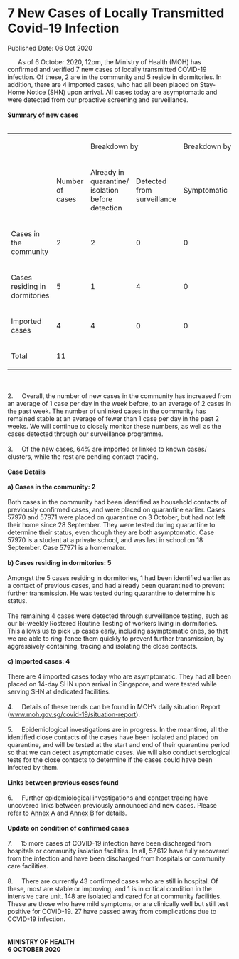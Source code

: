 <html>
    <meta http-equiv="Content-Type" content="text/html; charset=utf-8"/>
    <meta charset="utf-8"/>
    <title>7 New Cases of Locally Transmitted  Covid-19 Infection </title>
    <body><h1>7 New Cases of Locally Transmitted  Covid-19 Infection </h1>
    <p>Published Date: 06 Oct 2020</p> &nbsp; &nbsp; &nbsp; As of 6 October 2020, 12pm, the Ministry of Health (MOH) has confirmed and verified 7 new cases of locally transmitted COVID-19 infection. Of these, 2 are in the community and 5 reside in dormitories. In addition, there are 4 imported cases, who had all been placed on Stay-Home Notice (SHN) upon arrival. All cases today are asymptomatic and were detected from our proactive screening and surveillance.<br><br><strong>Summary of new cases<br><br></strong><div dir="ltr" align="left"><table style="border-width: 2px; border-color: rgb(0, 0, 0);" class=""><colgroup><col width="129"><col width="60"><col width="16"><col width="96"><col width="96"><col width="16"><col width="96"><col width="96"></colgroup><tbody><tr><td><br></td><td><br></td><td colspan="2"><p dir="ltr">Breakdown by</p></td><td colspan="2"><p dir="ltr">Breakdown by</p></td></tr><tr><td><br></td><td><p dir="ltr">Number of cases</p></td><td><p dir="ltr">Already in quarantine/ isolation before detection</p></td><td><p dir="ltr">Detected from surveillance</p></td><td><p dir="ltr">Symptomatic</p></td><td><p dir="ltr">Asymptomatic</p></td></tr><tr><td><p dir="ltr">Cases in the community</p></td><td><p dir="ltr">2</p></td><td><p dir="ltr">2</p></td><td><p dir="ltr">0</p></td><td><p dir="ltr">0</p></td><td><p dir="ltr">2</p></td></tr><tr><td><p dir="ltr">Cases residing in dormitories</p></td><td><p dir="ltr">5</p></td><td><p dir="ltr">1</p></td><td><p dir="ltr">4</p></td><td><p dir="ltr">0</p></td><td><p dir="ltr">5</p></td></tr><tr><td><p dir="ltr">Imported cases</p></td><td><p dir="ltr">4</p></td><td><p dir="ltr">4</p></td><td><p dir="ltr">0</p></td><td><p dir="ltr">0</p></td><td><p dir="ltr">4</p></td></tr><tr><td><p dir="ltr">Total</p></td><td><p dir="ltr">11</p></td><td><br></td><td><br></td><td><br></td><td><br></td></tr></tbody></table></div><br><br>2.&nbsp; &nbsp; &nbsp;Overall, the number of new cases in the community has increased from an average of 1 case per day in the week before, to an average of 2 cases in the past week. The number of unlinked cases in the community has remained stable at an average of fewer than 1 case per day in the past 2 weeks. We will continue to closely monitor these numbers, as well as the cases detected through our surveillance programme.<br><br>3.&nbsp; &nbsp; &nbsp;Of the new cases, 64% are imported or linked to known cases/ clusters, while the rest are pending contact tracing.&nbsp;<br><br><strong>Case Details</strong><br><br><strong>a) Cases in the community: 2&nbsp;</strong><br><br>Both cases in the community had been identified as household contacts of previously confirmed cases, and were placed on quarantine earlier. Cases 57970 and 57971 were placed on quarantine on 3 October, but had not left their home since 28 September. They were tested during quarantine to determine their status, even though they are both asymptomatic. Case 57970 is a student at a private school, and was last in school on 18 September. Case 57971 is a homemaker.&nbsp;<br><br><strong>b) Cases residing in dormitories: 5</strong><br><br>Amongst the 5 cases residing in dormitories, 1 had been identified earlier as a contact of previous cases, and had already been quarantined to prevent further transmission. He was tested during quarantine to determine his status.&nbsp;&nbsp;<br><br>The remaining 4 cases were detected through surveillance testing, such as our bi-weekly Rostered Routine Testing of workers living in dormitories. This allows us to pick up cases early, including asymptomatic ones, so that we are able to ring-fence them quickly to prevent further transmission, by aggressively containing, tracing and isolating the close contacts.&nbsp;&nbsp;<br><br><strong>c) Imported cases: 4&nbsp;</strong><br><br>There are 4 imported cases today who are asymptomatic. They had all been placed on 14-day SHN upon arrival in Singapore, and were tested while serving SHN at dedicated facilities.&nbsp;<br><br>4.&nbsp; &nbsp; &nbsp;Details of these trends can be found in MOH’s daily situation Report (<a href="https://www.moh.gov.sg/covid-19/situation-report" title="" class="" target="">www.moh.gov.sg/covid-19/situation-report</a>).<br><br>5.&nbsp; &nbsp; &nbsp;Epidemiological investigations are in progress. In the meantime, all the identified close contacts of the cases have been isolated and placed on quarantine, and will be tested at the start and end of their quarantine period so that we can detect asymptomatic cases. We will also conduct serological tests for the close contacts to determine if the cases could have been infected by them.&nbsp;<br><br><strong>Links between previous cases found</strong><br><br>6.&nbsp; &nbsp; &nbsp;Further epidemiological investigations and contact tracing have uncovered links between previously announced and new cases. Please refer to <a href="/docs/librariesprovider5/default-document-library/annex-a50ecbd0068ad4d9597b9c1ea585d8504.pdf?sfvrsn=ab1d18c_0" title="Annex A">Annex A</a>&nbsp;and <a href="/docs/librariesprovider5/default-document-library/annex-b57e5a14bc0b241cc84dad2cbec225741.pdf?sfvrsn=34d9e905_0" title="Annex B">Annex B</a>&nbsp;for details.&nbsp;<br><br><strong>Update on condition of confirmed cases</strong><br><br>7.&nbsp; &nbsp; &nbsp;15 more cases of COVID-19 infection have been discharged from hospitals or community isolation facilities. In all, 57,612 have fully recovered from the infection and have been discharged from hospitals or community care facilities.&nbsp;<br><br>8.&nbsp; &nbsp; &nbsp;There are currently 43 confirmed cases who are still in hospital. Of these, most are stable or improving, and 1 is in critical condition in the intensive care unit. 148 are isolated and cared for at community facilities. These are those who have mild symptoms, or are clinically well but still test positive for COVID-19. 27 have passed away from complications due to COVID-19 infection.&nbsp;<br><br><br><strong>MINISTRY OF HEALTH<br>6 OCTOBER 2020</strong><br>&nbsp;<br><div><br></div><br></body>
</html>